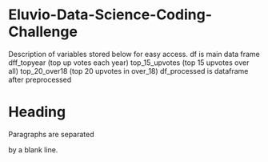 # Eluvio-Data-Science-Coding-Challenge
<p>Description of variables stored below for easy access.
df is main data frame
dff_topyear (top up votes each year)
top_15_upvotes (top 15 upvotes over all)
top_20_over18 (top 20 upvotes in over_18)
df_processed is dataframe after preprocessed</p>
<h1>Heading</h1>


<p>Paragraphs are separated


by a blank line.</p>
